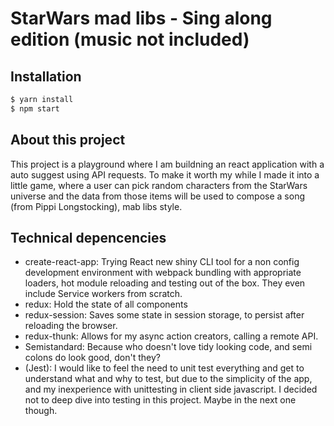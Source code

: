 # StarWars mad libs - Sing along edition (music not included)

## Installation
```bash
$ yarn install
$ npm start
```

## About this project
This project is a playground where I am buildning an react application with a auto suggest using API requests.
To make it worth my while I made it into a little game, where a user can pick random characters from the StarWars universe and the data from those items will be used to compose a song (from Pippi Longstocking), mab libs style.

## Technical depencencies
* create-react-app: Trying React new shiny CLI tool for a non config development environment with webpack bundling with appropriate loaders, hot module reloading and testing out of the box. They even include Service workers from scratch.
* redux: Hold the state of all components
* redux-session: Saves some state in session storage, to persist after reloading the browser.
* redux-thunk: Allows for my async action creators, calling a remote API.
* Semistandard: Because who doesn't love tidy looking code, and semi colons do look good, don't they?
* (Jest): I would like to feel the need to unit test everything and get to understand what and why to test, but due to the simplicity of the app, and my inexperience with unittesting in client side javascript. I decided not to deep dive into testing in this project. Maybe in the next one though.
